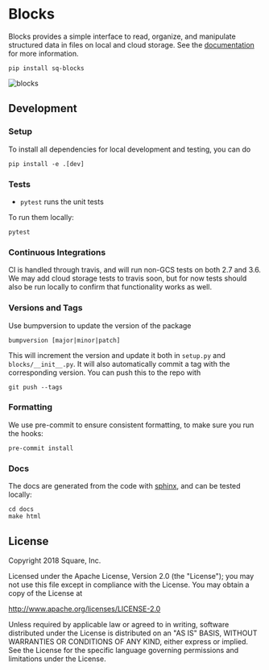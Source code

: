 # Blocks

Blocks provides a simple interface to read, organize, and manipulate structured data in files
on local and cloud storage. See the [documentation](https://sq-blocks.readthedocs.io) for more
information.

    pip install sq-blocks

![blocks](docs/blocks.gif)

## Development

### Setup

To install all dependencies for local development and testing, you can do

    pip install -e .[dev]

### Tests

* `pytest` runs the unit tests

To run them locally:

    pytest

### Continuous Integrations

CI is handled through travis, and will run non-GCS tests on both 2.7 and 3.6.
We may add cloud storage tests to travis soon, but for now tests should also be
run locally to confirm that functionality works as well.

### Versions and Tags

Use bumpversion to update the version of the package

    bumpversion [major|minor|patch]

This will increment the version and update it both in `setup.py` and `blocks/__init__.py`.
It will also automatically commit a tag with the corresponding version. You can push this to the repo
with

    git push --tags

### Formatting

We use pre-commit to ensure consistent formatting, to make sure you run the
hooks:

    pre-commit install

### Docs

The docs are generated from the code with
[sphinx](https://www.sphinx-doc.org/en/master/), and can be tested locally:

    cd docs
    make html

## License

Copyright 2018 Square, Inc.

Licensed under the Apache License, Version 2.0 (the "License");
you may not use this file except in compliance with the License.
You may obtain a copy of the License at

   http://www.apache.org/licenses/LICENSE-2.0

Unless required by applicable law or agreed to in writing, software
distributed under the License is distributed on an "AS IS" BASIS,
WITHOUT WARRANTIES OR CONDITIONS OF ANY KIND, either express or implied.
See the License for the specific language governing permissions and
limitations under the License.
